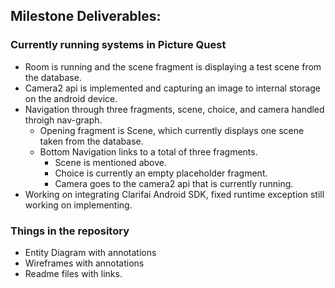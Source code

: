 ## Milestone Deliverables:

### Currently running systems in Picture Quest 
* Room is running and the scene fragment is displaying a test scene from the database.  
* Camera2 api is implemented and capturing an image to internal storage on the android device. 
* Navigation through three fragments, scene, choice, and camera handled throigh nav-graph. 
    * Opening fragment is Scene, which currently displays one scene taken from the database. 
    * Bottom Navigation links to a total of three fragments. 
      * Scene is mentioned above.
      * Choice is currently an empty placeholder fragment.
      * Camera goes to the camera2 api that is currently running. 
* Working on integrating Clarifai Android SDK, fixed runtime exception still working on implementing. 

### Things in the repository
* Entity Diagram with annotations
* Wireframes with annotations
* Readme files with links. 
